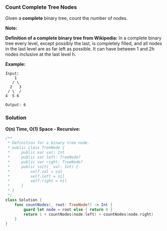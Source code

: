 
### Count Complete Tree Nodes

Given a __complete__ binary tree, count the number of nodes.

__Note:__

__Definition of a complete binary tree from Wikipedia:__
In a complete binary tree every level, except possibly the last, is completely filled, and all nodes in the last level are as far left as possible. It can have between 1 and 2h nodes inclusive at the last level h.

__Example:__
```
Input: 
    1
   / \
  2   3
 / \  /
4  5 6

Output: 6
```

### Solution
__O(n) Time, O(1) Space - Recursive:__
```Swift
/**
 * Definition for a binary tree node.
 * public class TreeNode {
 *     public var val: Int
 *     public var left: TreeNode?
 *     public var right: TreeNode?
 *     public init(_ val: Int) {
 *         self.val = val
 *         self.left = nil
 *         self.right = nil
 *     }
 * }
 */
class Solution {
    func countNodes(_ root: TreeNode?) -> Int {
        guard let node = root else { return 0 }
        return 1 + countNodes(node.left) + countNodes(node.right)
    }
}
```